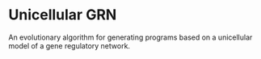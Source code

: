 # Unicellular GRN
An evolutionary algorithm for generating programs based on a unicellular model of a gene regulatory network. 
